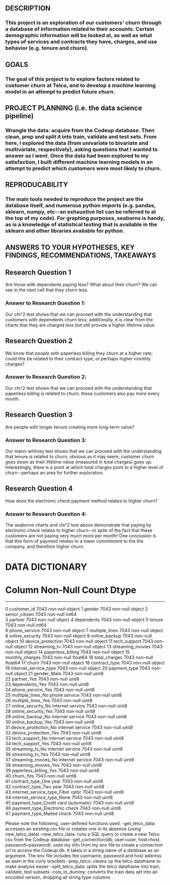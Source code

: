 ## DESCRIPTION

### This project is an exploration of our customers' churn through a database of information related to their accounts. Certain demographic information will be looked at, as well as what types of services and contracts they have, charges, and use behavior (e.g. tenure and churn).




## GOALS

### The goal of this project is to explore factors related to customer churn at Telco, and to develop a machine learning model in an attempt to predict future churn. 

## PROJECT PLANNING (i.e. the data science pipeline)

### Wrangle the data: acquire from the Codeup database. Then clean, prep and split it into train, validate and test sets.  From here, I explored the data (from univariate to bivariate and multivariate, respectively), asking questions that I wanted to answer as I went.  Once the data had been explored to my satisfaction, I built different machine learning models in an attempt to predict which customers were most likely to churn.

## REPRODUCABILITY

### The main tools needed to reproduce the project are the database itself, and numerous python imports (e.g. pandas, sklearn, numpy, etc--an exhaustive list can be referred to at the top of my code).  For graphing purposes, seaborns is handy, as is a knowledge of statistical testing that is available in the sklearn and other libraries available for python.

## ANSWERS TO YOUR HYPOTHESES, KEY FINDINGS, RECOMMENDATIONS, TAKEAWAYS

## Research Question 1
Are those with dependents paying less? What about their churn? We can see in the next cell that they churn less.
### Answer to Research Question 1:
Our chi^2 test shows that we can proceed with the understanding that customers with dependents churn less; additionally, it is clear from the charts that they are charged less but still provide a higher lifetime value.

## Research Question 2
We know that people with paperless billing they churn at a higher rate; could this be related to their contract type, or perhaps higher monthly charges?
### Answer to Research Question 2:
Our chi^2 test shows that we can proceed with the understanding that paperless billing is related to churn; these customers also pay more every month.

## Research Question 3
Are people with longer tenure creating more long-term value? 
### Answer to Research Question 3:
Our mann-whitney test shows that we can proceed with the understanding that tenure is related to churn, obvious as it may seem; customer churn goes down as their lifetime value (measured in total charges) goes up. Interestingly, there is a point at which total charges point to a higher level of churn--perhaps an area for further exploration. 

## Research Question 4
How does the electronic check payment method relates to higher churn?
### Answer to Research Question 4:

The seaborns charts and chi^2 test above demonstrate that paying by electronic check relates to higher churn--in spite of the fact that these customers are not paying very much more per month! One conclusion is that this form of payment relates to a lower commitment to the the company, and therefore higher churn.


# DATA DICTIONARY

 #   Column                                 Non-Null Count  Dtype  
---  ------                                 --------------  -----  
 0   customer_id                            7043 non-null   object 
 1   gender                                 7043 non-null   object 
 2   senior_citizen                         7043 non-null   int64  
 3   partner                                7043 non-null   object 
 4   dependents                             7043 non-null   object 
 5   tenure                                 7043 non-null   int64  
 6   phone_service                          7043 non-null   object 
 7   multiple_lines                         7043 non-null   object 
 8   online_security                        7043 non-null   object 
 9   online_backup                          7043 non-null   object 
 10  device_protection                      7043 non-null   object 
 11  tech_support                           7043 non-null   object 
 12  streaming_tv                           7043 non-null   object 
 13  streaming_movies                       7043 non-null   object 
 14  paperless_billing                      7043 non-null   object 
 15  monthly_charges                        7043 non-null   float64
 16  total_charges                          7043 non-null   float64
 17  churn                                  7043 non-null   object 
 18  contract_type                          7043 non-null   object 
 19  internet_service_type                  7043 non-null   object 
 20  payment_type                           7043 non-null   object 
 21  gender_Male                            7043 non-null   uint8  
 22  partner_Yes                            7043 non-null   uint8  
 23  dependents_Yes                         7043 non-null   uint8  
 24  phone_service_Yes                      7043 non-null   uint8  
 25  multiple_lines_No phone service        7043 non-null   uint8  
 26  multiple_lines_Yes                     7043 non-null   uint8  
 27  online_security_No internet service    7043 non-null   uint8  
 28  online_security_Yes                    7043 non-null   uint8  
 29  online_backup_No internet service      7043 non-null   uint8  
 30  online_backup_Yes                      7043 non-null   uint8  
 31  device_protection_No internet service  7043 non-null   uint8  
 32  device_protection_Yes                  7043 non-null   uint8  
 33  tech_support_No internet service       7043 non-null   uint8  
 34  tech_support_Yes                       7043 non-null   uint8  
 35  streaming_tv_No internet service       7043 non-null   uint8  
 36  streaming_tv_Yes                       7043 non-null   uint8  
 37  streaming_movies_No internet service   7043 non-null   uint8  
 38  streaming_movies_Yes                   7043 non-null   uint8  
 39  paperless_billing_Yes                  7043 non-null   uint8  
 40  churn_Yes                              7043 non-null   uint8  
 41  contract_type_One year                 7043 non-null   uint8  
 42  contract_type_Two year                 7043 non-null   uint8  
 43  internet_service_type_Fiber optic      7043 non-null   uint8  
 44  internet_service_type_None             7043 non-null   uint8  
 45  payment_type_Credit card (automatic)   7043 non-null   uint8  
 46  payment_type_Electronic check          7043 non-null   uint8  
 47  payment_type_Mailed check              7043 non-null   uint8  

Please note the following, user-defined functions used:
    -get_telco_data: accesses an existing csv file or creates one in its absence (using new_telco_data)
    -new_telco_data: runs a SQL query to create a new Telco csv from the Codeup database
    -get_connection(db, user=user, host=host, password=password): uses my info from my env file to create a connection url to access the Codeup db. It takes in a string name of a database as an argument. The env file includes the username, password and host address as seen in the curly brackets
    -prep_telco: cleans up the telco dataframe to make analysis easier
    -split_telco_data: splits the telco dataframe into train, validate, test subsets
    -cols_to_dummy: converts the train data set into an encoded version, dropping all string type columns


